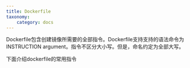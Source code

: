 ```yaml
---
title: Dockerfile 
taxonomy:
    category: docs
---
```


Dockerfile包含创建镜像所需要的全部指令。Dockerfile支持支持的语法命令为INSTRUCTION argument。指令不区分大小写。但是，命名约定为全部大写。

下面介绍dockerfile的常用指令
